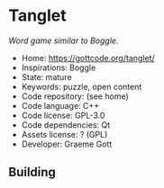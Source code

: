 # Tanglet

_Word game similar to Boggle._

- Home: https://gottcode.org/tanglet/
- Inspirations: Boggle
- State: mature
- Keywords: puzzle, open content
- Code repository: (see home)
- Code language: C++
- Code license: GPL-3.0
- Code dependencies: Qt
- Assets license: ? (GPL)
- Developer: Graeme Gott

## Building
